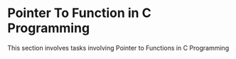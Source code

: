# Pointer To Function in C Programming
This section involves tasks involving Pointer to Functions in C Programming
